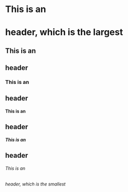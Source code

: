 # This is an <h1> header, which is the largest
## This is an <h2> header
### This is an <h2> header
#### This is an <h2> header
##### This is an <h2> header
###### This is an <h6> header, which is the smallest
